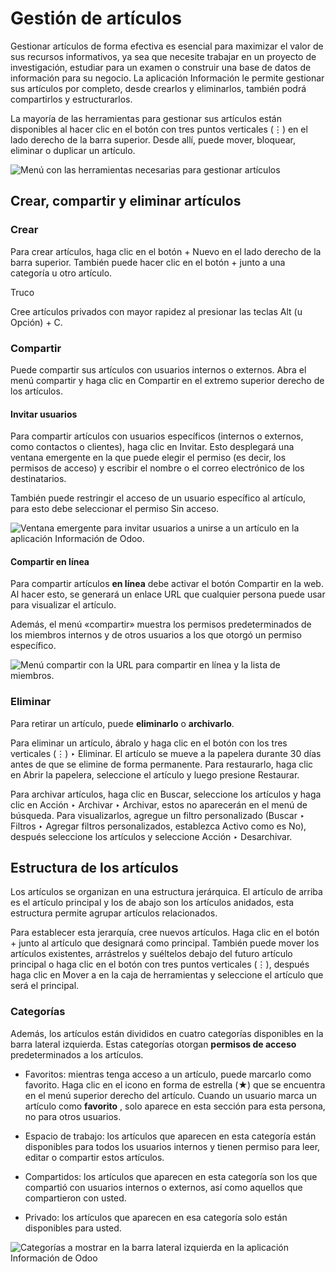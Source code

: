 # Gestión de artículos

Gestionar artículos de forma efectiva es esencial para maximizar el valor de
sus recursos informativos, ya sea que necesite trabajar en un proyecto de
investigación, estudiar para un examen o construir una base de datos de
información para su negocio. La aplicación Información le permite gestionar
sus artículos por completo, desde crearlos y eliminarlos, también podrá
compartirlos y estructurarlos.

La mayoría de las herramientas para gestionar sus artículos están disponibles
al hacer clic en el botón con tres puntos verticales (⋮) en el lado derecho de
la barra superior. Desde allí, puede mover, bloquear, eliminar o duplicar un
artículo.

![Menú con las herramientas necesarias para gestionar
artículos](../../../_images/toolbox.png)

## Crear, compartir y eliminar artículos

### Crear

Para crear artículos, haga clic en el botón \+ Nuevo en el lado derecho de la
barra superior. También puede hacer clic en el botón + junto a una categoría u
otro artículo.

Truco

Cree artículos privados con mayor rapidez al presionar las teclas Alt (u
Opción) + C.

### Compartir

Puede compartir sus artículos con usuarios internos o externos. Abra el menú
compartir y haga clic en Compartir en el extremo superior derecho de los
artículos.

#### Invitar usuarios

Para compartir artículos con usuarios específicos (internos o externos, como
contactos o clientes), haga clic en Invitar. Esto desplegará una ventana
emergente en la que puede elegir el permiso (es decir, los permisos de acceso)
y escribir el nombre o el correo electrónico de los destinatarios.

También puede restringir el acceso de un usuario específico al artículo, para
esto debe seleccionar el permiso Sin acceso.

![Ventana emergente para invitar usuarios a unirse a un artículo en la
aplicación Información de Odoo.](../../../_images/invite.png)

#### Compartir en línea

Para compartir artículos **en línea** debe activar el botón Compartir en la
web. Al hacer esto, se generará un enlace URL que cualquier persona puede usar
para visualizar el artículo.

Además, el menú «compartir» muestra los permisos predeterminados de los
miembros internos y de otros usuarios a los que otorgó un permiso específico.

![Menú compartir con la URL para compartir en línea y la lista de
miembros.](../../../_images/share-menu.png)

### Eliminar

Para retirar un artículo, puede **eliminarlo** o **archivarlo**.

Para eliminar un artículo, ábralo y haga clic en el botón con los tres
verticales (⋮) ‣ Eliminar. El artículo se mueve a la papelera durante 30 días
antes de que se elimine de forma permanente. Para restaurarlo, haga clic en
Abrir la papelera, seleccione el artículo y luego presione Restaurar.

Para archivar artículos, haga clic en Buscar, seleccione los artículos y haga
clic en Acción ‣ Archivar ‣ Archivar, estos no aparecerán en el menú de
búsqueda. Para visualizarlos, agregue un filtro personalizado (Buscar ‣
Filtros ‣ Agregar filtros personalizados, establezca Activo como es No),
después seleccione los artículos y seleccione Acción ‣ Desarchivar.

## Estructura de los artículos

Los artículos se organizan en una estructura jerárquica. El artículo de arriba
es el artículo principal y los de abajo son los artículos anidados, esta
estructura permite agrupar artículos relacionados.

Para establecer esta jerarquía, cree nuevos artículos. Haga clic en el botón +
junto al artículo que designará como principal. También puede mover los
artículos existentes, arrástrelos y suéltelos debajo del futuro artículo
principal o haga clic en el botón con tres puntos verticales (⋮), después haga
clic en Mover a en la caja de herramientas y seleccione el artículo que será
el principal.

### Categorías

Además, los artículos están divididos en cuatro categorías disponibles en la
barra lateral izquierda. Estas categorías otorgan **permisos de acceso**
predeterminados a los artículos.

  * Favoritos: mientras tenga acceso a un artículo, puede marcarlo como favorito. Haga clic en el icono en forma de estrella (★) que se encuentra en el menú superior derecho del artículo. Cuando un usuario marca un artículo como **favorito** , solo aparece en esta sección para esta persona, no para otros usuarios.

  * Espacio de trabajo: los artículos que aparecen en esta categoría están disponibles para todos los usuarios internos y tienen permiso para leer, editar o compartir estos artículos.

  * Compartidos: los artículos que aparecen en esta categoría son los que compartió con usuarios internos o externos, así como aquellos que compartieron con usted.

  * Privado: los artículos que aparecen en esa categoría solo están disponibles para usted.

![Categorías a mostrar en la barra lateral izquierda en la aplicación
Información de Odoo](../../../_images/left-sidebar-cat.png)

